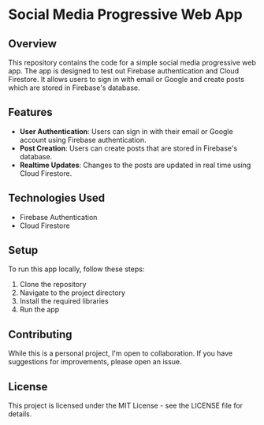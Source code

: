 # Social Media Progressive Web App

## Overview

This repository contains the code for a simple social media progressive web app. The app is designed to test out Firebase authentication and Cloud Firestore. It allows users to sign in with email or Google and create posts which are stored in Firebase's database.

## Features

- **User Authentication**: Users can sign in with their email or Google account using Firebase authentication.
- **Post Creation**: Users can create posts that are stored in Firebase's database.
- **Realtime Updates**: Changes to the posts are updated in real time using Cloud Firestore.

## Technologies Used

- Firebase Authentication
- Cloud Firestore

## Setup

To run this app locally, follow these steps:

1. Clone the repository
2. Navigate to the project directory
3. Install the required libraries
4. Run the app

## Contributing

While this is a personal project, I'm open to collaboration. If you have suggestions for improvements, please open an issue.

## License

This project is licensed under the MIT License - see the LICENSE file for details.

<br>
